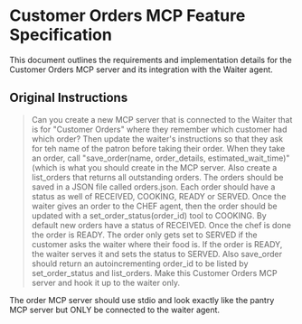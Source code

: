 # Customer Orders MCP Feature Specification

This document outlines the requirements and implementation details for the Customer Orders MCP server and its integration with the Waiter agent.

## Original Instructions

> Can you create a new MCP server that is connected to the Waiter that is for "Customer Orders" where they remember which customer had which order? Then update the waiter's instructions so that they ask for teh name of the patron before taking their order. When they take an order, call "save_order(name, order_details, estimated_wait_time)" (which is what you should create in the MCP server. Also create a list_orders that returns all outstanding orders. The orders should be saved in a JSON file called orders.json. Each order should have a status as well of RECEIVED, COOKING, READY or SERVED. Once the waiter gives an order to the CHEF agent, then the order should be updated with a set_order_status(order_id) tool to COOKING. By default new orders have a status of RECEIVED. Once the chef is done the order is READY. The order only gets set to SERVED if the customer asks the waiter where their food is. If the order is READY, the waiter serves it and sets the status to SERVED. Also save_order should return an autoincrementing order_id to be listed by set_order_status and list_orders. Make this Customer Orders MCP server and hook it up to the waiter only.

The order MCP server should use stdio and look exactly like the pantry MCP server but ONLY be connected to the waiter agent.
